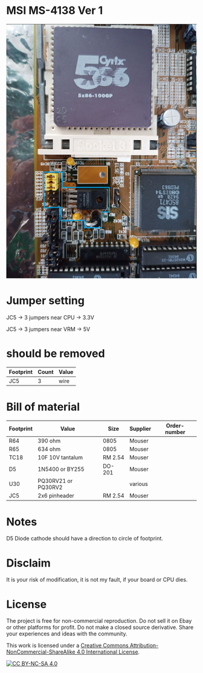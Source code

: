# MSI MS-4138 Ver 1

![pictures](https://github.com/matt1187/3.3V-adventure/blob/main/MS4138/ms4138.jpg)

# Jumper setting
JC5 ->  3 jumpers near CPU -> 3.3V

JC5 ->  3 jumpers near VRM ->  5V

# should be removed
|Footprint|Count|Value|
|------|----|-----|
|JC5|3|wire|


# Bill of material


|Footprint|Value|Size|Supplier|Order-number|
|--------------|-----|-----|-------|-----------------|
|R64| 390 ohm|0805|Mouser||
|R65| 634 ohm|0805|Mouser||
|TC18| 10F 10V tantalum | RM 2.54|Mouser||
|D5|1N5400 or BY255 |DO-201|Mouser||
|U30|PQ30RV21 or PQ30RV2||various||
|JC5|2x6 pinheader|RM 2.54|Mouser||

# Notes
D5 Diode cathode should have a direction to circle of footprint.

# Disclaim
It is your risk of modification, it is not my fault, if your board or CPU dies.


# License
The project is free for non-commercial reproduction. Do not sell it on Ebay or other platforms for profit. Do not make a closed source derivative. Share your experiences and ideas with the community.

This work is licensed under a [Creative Commons Attribution-NonCommercial-ShareAlike 4.0 International License][cc-by-nc-sa].

[![CC BY-NC-SA 4.0][cc-by-nc-sa-image]][cc-by-nc-sa]

[cc-by-nc-sa]: http://creativecommons.org/licenses/by-nc-sa/4.0/
[cc-by-nc-sa-image]: https://licensebuttons.net/l/by-nc-sa/4.0/88x31.png
